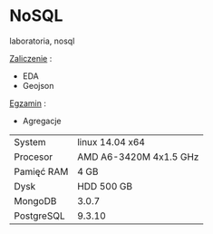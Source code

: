 # NoSQL
laboratoria, nosql

[Zaliczenie](https://github.com/dsamsoniuk/NoSQL/tree/master/eda) :

* EDA
* Geojson

[Egzamin](https://github.com/dsamsoniuk/NoSQL/tree/master/agregacje) :

* Agregacje

| | |
|---|---|
|System|linux 14.04 x64|
|Procesor|AMD A6-3420M 4x1.5 GHz |
|Pamięć RAM| 4 GB|
|Dysk|HDD 500 GB|
|MongoDB|3.0.7|
|PostgreSQL|9.3.10|
